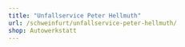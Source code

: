 ```yaml
---
title: "Unfallservice Peter Hellmuth"
url: /schweinfurt/unfallservice-peter-hellmuth/
shop: Autowerkstatt
---
```

